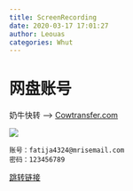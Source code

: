 ```yaml
---
title: ScreenRecording
date: 2020-03-17 17:01:27
author: Leouas
categories: Whut
---
```


# 网盘账号

奶牛快转 --> [Cowtransfer.com](https://cowtransfer.com)

![](https://cdn.jsdelivr.net/gh/Leouas/Leouas-img/gif/cowt.gif)

```
账号：fatija4324@mrisemail.com
密码：123456789
```

[跳转链接](https://leouas.top/bthl/archives/Screen-recording/ "https://leouas.top/bthl/archives/Screen-recording/")